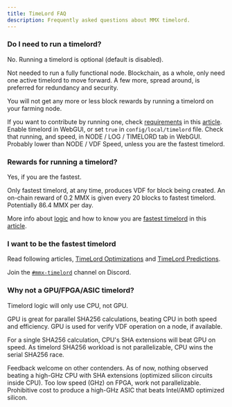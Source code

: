 ```yaml
---
title: TimeLord FAQ
description: Frequently asked questions about MMX timelord.
---
```


### Do I need to run a timelord?

No. Running a timelord is optional (default is disabled).

Not needed to run a fully functional node. Blockchain, as a whole, only need one active timelord to move forward. A few more, spread around, is preferred for redundancy and security.

You will not get any more or less block rewards by running a timelord on your farming node.

If you want to contribute by running one, check [requirements](../../articles/timelord/timelord-optimizations/#requirements) in this [article](../../articles/timelord/timelord-optimizations/). Enable timelord in WebGUI, or set `true` in `config/local/timelord` file. Check that running, and speed, in NODE / LOG / TIMELORD tab in WebGUI. Probably lower than NODE / VDF Speed, unless you are the fastest timelord.

### Rewards for running a timelord?

Yes, if you are the fastest.

Only fastest timelord, at any time, produces VDF for block being created. An on-chain reward of 0.2 MMX is given every 20 blocks to fastest timelord. Potentially 86.4 MMX per day.

More info about [logic](../../articles/timelord/timelord-optimizations/#logic) and how to know you are [fastest timelord](../../articles/timelord/timelord-optimizations/#fastest-timelord) in this [article](../../articles/timelord/timelord-optimizations/).

### I want to be the fastest timelord

Read following articles, [TimeLord Optimizations](../../articles/timelord/timelord-optimizations/) and [TimeLord Predictions](../../articles/timelord/timelord-predictions/).

Join the [`#mmx-timelord`](https://discord.com/channels/852982773963161650/1026219599311675493) channel on Discord.

### Why not a GPU/FPGA/ASIC timelord?

Timelord logic will only use CPU, not GPU.

GPU is great for parallel SHA256 calculations, beating CPU in both speed and efficiency. GPU is used for verify VDF operation on a node, if available.

For a single SHA256 calculation, CPU's SHA extensions will beat GPU on speed. As timelord SHA256 workload is not parallelizable, CPU wins the serial SHA256 race.

Feedback welcome on other contenders. As of now, nothing observed beating a high-GHz CPU with SHA extensions (optimized silicon circuits inside CPU). Too low speed (GHz) on FPGA, work not parallelizable. Prohibitive cost to produce a high-GHz ASIC that beats Intel/AMD optimized silicon.
